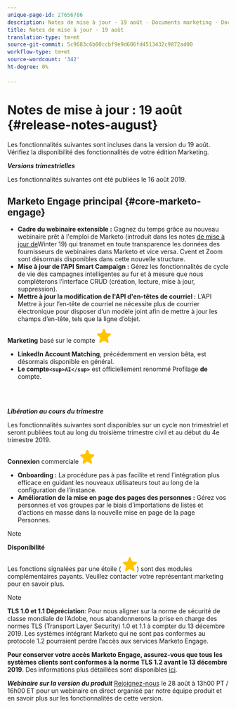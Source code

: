 ```yaml
---
unique-page-id: 27656786
description: Notes de mise à jour - 19 août - Documents marketing - Documentation du produit
title: Notes de mise à jour - 19 août
translation-type: tm+mt
source-git-commit: 5c9683c6b00ccbf9e9d606fd4513432c9872ad00
workflow-type: tm+mt
source-wordcount: '342'
ht-degree: 0%

---
```



# Notes de mise à jour : 19 août {#release-notes-august}

Les fonctionnalités suivantes sont incluses dans la version du 19 août. Vérifiez la disponibilité des fonctionnalités de votre édition Marketing.

***Versions trimestrielles***

Les fonctionnalités suivantes ont été publiées le 16 août 2019.

## Marketo Engage principal {#core-marketo-engage}

* **Cadre du webinaire extensible :** Gagnez du temps grâce au nouveau webinaire prêt à l&#39;emploi de Marketo (introduit dans les notes [de mise à jour de](release-notes-winter-19.md)Winter 19) qui transmet en toute transparence les données des fournisseurs de webinaires dans Marketo et vice versa. Cvent et Zoom sont désormais disponibles dans cette nouvelle structure.
* **Mise à jour de l’API Smart Campaign :** Gérez les fonctionnalités de cycle de vie des campagnes intelligentes au fur et à mesure que nous compléterons l’interface CRUD (création, lecture, mise à jour, suppression).
* **Mettre à jour la modification de l&#39;API d&#39;en-têtes de courriel :** L’API Mettre à jour l’en-tête de courriel ne nécessite plus de courrier électronique pour disposer d’un modèle joint afin de mettre à jour les champs d’en-tête, tels que la ligne d’objet.

**Marketing** basé sur le compte ![(étoile)](assets/star-yellow.svg)

* **LinkedIn Account Matching**, précédemment en version bêta, est désormais disponible en général.
* **Le compte`<sup>AI</sup>`** est officiellement renommé Profilage **de** compte.

<br> 

***Libération au cours du trimestre***

Les fonctionnalités suivantes sont disponibles sur un cycle non trimestriel et seront publiées tout au long du troisième trimestre civil et au début du 4e trimestre 2019.

**Connexion** commerciale ![(étoile)](assets/star-yellow.svg)

* **Onboarding :** La procédure pas à pas facilite et rend l’intégration plus efficace en guidant les nouveaux utilisateurs tout au long de la configuration de l’instance.
* **Amélioration de la mise en page des pages des personnes :** Gérez vos personnes et vos groupes par le biais d’importations de listes et d’actions en masse dans la nouvelle mise en page de la page Personnes.

>[!NOTE]
>
>**Disponibilité**
>
>Les fonctions signalées par une étoile ( ![(étoile)](assets/star-yellow.svg)) sont des modules complémentaires payants. Veuillez contacter votre représentant marketing pour en savoir plus.

>[!NOTE]
>
>**TLS 1.0 et 1.1 Dépréciation**: Pour nous aligner sur la norme de sécurité de classe mondiale de l’Adobe, nous abandonnerons la prise en charge des normes TLS (Transport Layer Security) 1.0 et 1.1 à compter du 13 décembre 2019. Les systèmes intégrant Marketo qui ne sont pas conformes au protocole 1.2 pourraient perdre l’accès aux services Marketo Engage.
>
>**Pour conserver votre accès Marketo Engage, assurez-vous que tous les systèmes clients sont conformes à la norme TLS 1.2 avant le 13 décembre 2019**. Des informations plus détaillées sont disponibles [ici](https://nation.marketo.com/docs/DOC-7059-tls-10-11-deprecation-faq).

***Webinaire sur la version du produit*** [Rejoignez-nous](https://engage.marketo.com/August_19_Release_Webinar.html) le 28 août à 13h00 PT / 16h00 ET pour un webinaire en direct organisé par notre équipe produit et en savoir plus sur les fonctionnalités de cette version.
